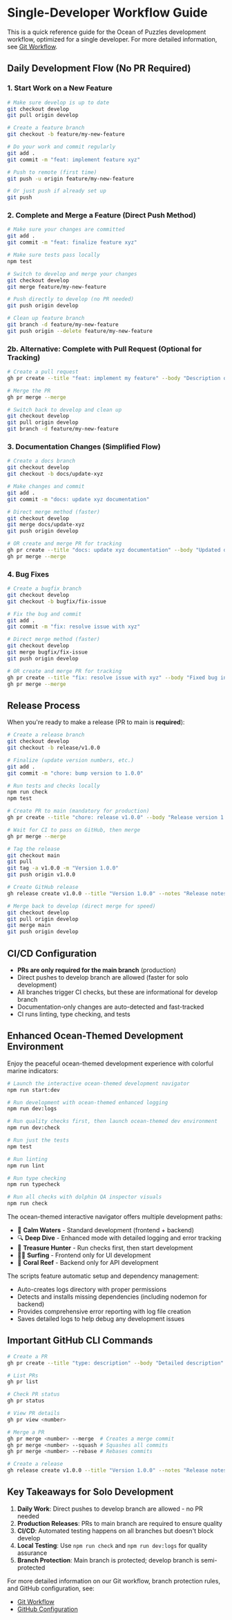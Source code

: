 # Single-Developer Workflow Guide

This is a quick reference guide for the Ocean of Puzzles development workflow, optimized for a single developer. For more detailed information, see [Git Workflow](dev-workflow/git-workflow.md).

## Daily Development Flow (No PR Required)

### 1. Start Work on a New Feature

```bash
# Make sure develop is up to date
git checkout develop
git pull origin develop

# Create a feature branch
git checkout -b feature/my-new-feature

# Do your work and commit regularly
git add .
git commit -m "feat: implement feature xyz"

# Push to remote (first time)
git push -u origin feature/my-new-feature

# Or just push if already set up
git push
```

### 2. Complete and Merge a Feature (Direct Push Method)

```bash
# Make sure your changes are committed
git add .
git commit -m "feat: finalize feature xyz"

# Make sure tests pass locally
npm test

# Switch to develop and merge your changes
git checkout develop
git merge feature/my-new-feature

# Push directly to develop (no PR needed)
git push origin develop

# Clean up feature branch
git branch -d feature/my-new-feature
git push origin --delete feature/my-new-feature
```

### 2b. Alternative: Complete with Pull Request (Optional for Tracking)

```bash
# Create a pull request
gh pr create --title "feat: implement my feature" --body "Description of the feature" --base develop

# Merge the PR
gh pr merge --merge

# Switch back to develop and clean up
git checkout develop
git pull origin develop
git branch -d feature/my-new-feature
```

### 3. Documentation Changes (Simplified Flow)

```bash
# Create a docs branch
git checkout develop
git checkout -b docs/update-xyz

# Make changes and commit
git add .
git commit -m "docs: update xyz documentation"

# Direct merge method (faster)
git checkout develop
git merge docs/update-xyz
git push origin develop

# OR create and merge PR for tracking
gh pr create --title "docs: update xyz documentation" --body "Updated documentation" --base develop
gh pr merge --merge
```

### 4. Bug Fixes

```bash
# Create a bugfix branch
git checkout develop
git checkout -b bugfix/fix-issue

# Fix the bug and commit
git add .
git commit -m "fix: resolve issue with xyz"

# Direct merge method (faster)
git checkout develop
git merge bugfix/fix-issue
git push origin develop

# OR create and merge PR for tracking
gh pr create --title "fix: resolve issue with xyz" --body "Fixed bug in xyz" --base develop
gh pr merge --merge
```

## Release Process

When you're ready to make a release (PR to main is **required**):

```bash
# Create a release branch
git checkout develop
git checkout -b release/v1.0.0

# Finalize (update version numbers, etc.)
git add .
git commit -m "chore: bump version to 1.0.0"

# Run tests and checks locally
npm run check
npm test

# Create PR to main (mandatory for production)
gh pr create --title "chore: release v1.0.0" --body "Release version 1.0.0" --base main

# Wait for CI to pass on GitHub, then merge
gh pr merge --merge

# Tag the release
git checkout main
git pull
git tag -a v1.0.0 -m "Version 1.0.0"
git push origin v1.0.0

# Create GitHub release
gh release create v1.0.0 --title "Version 1.0.0" --notes "Release notes..."

# Merge back to develop (direct merge for speed)
git checkout develop
git pull origin develop
git merge main
git push origin develop
```

## CI/CD Configuration

- **PRs are only required for the main branch** (production)
- Direct pushes to develop branch are allowed (faster for solo development)
- All branches trigger CI checks, but these are informational for develop branch
- Documentation-only changes are auto-detected and fast-tracked
- CI runs linting, type checking, and tests

## Enhanced Ocean-Themed Development Environment

Enjoy the peaceful ocean-themed development experience with colorful marine indicators:

```bash
# Launch the interactive ocean-themed development navigator
npm run start:dev

# Run development with ocean-themed enhanced logging
npm run dev:logs

# Run quality checks first, then launch ocean-themed dev environment
npm run dev:check

# Run just the tests
npm test

# Run linting
npm run lint

# Run type checking
npm run typecheck

# Run all checks with dolphin QA inspector visuals
npm run check
```

The ocean-themed interactive navigator offers multiple development paths:
- 🌊 **Calm Waters** - Standard development (frontend + backend)
- 🔍 **Deep Dive** - Enhanced mode with detailed logging and error tracking
- 🧪 **Treasure Hunter** - Run checks first, then start development
- 🏄‍♂️ **Surfing** - Frontend only for UI development
- 🐠 **Coral Reef** - Backend only for API development

The scripts feature automatic setup and dependency management:
- Auto-creates logs directory with proper permissions
- Detects and installs missing dependencies (including nodemon for backend)
- Provides comprehensive error reporting with log file creation
- Saves detailed logs to help debug any development issues

## Important GitHub CLI Commands

```bash
# Create a PR
gh pr create --title "type: description" --body "Detailed description"

# List PRs
gh pr list

# Check PR status
gh pr status

# View PR details
gh pr view <number>

# Merge a PR
gh pr merge <number> --merge  # Creates a merge commit
gh pr merge <number> --squash # Squashes all commits
gh pr merge <number> --rebase # Rebases commits

# Create a release
gh release create v1.0.0 --title "Version 1.0.0" --notes "Release notes..."
```

## Key Takeaways for Solo Development

1. **Daily Work**: Direct pushes to develop branch are allowed - no PR needed
2. **Production Releases**: PRs to main branch are required to ensure quality
3. **CI/CD**: Automated testing happens on all branches but doesn't block develop
4. **Local Testing**: Use `npm run check` and `npm run dev:logs` for quality assurance
5. **Branch Protection**: Main branch is protected; develop branch is semi-protected

For more detailed information on our Git workflow, branch protection rules, and GitHub configuration, see:
- [Git Workflow](dev-workflow/git-workflow.md)
- [GitHub Configuration](github-configuration.md)